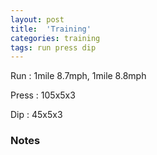 ```yaml
---
layout: post
title:  'Training'
categories: training
tags: run press dip
---
```


Run         :   1mile 8.7mph, 1mile 8.8mph

Press       :   105x5x3

Dip         :   45x5x3

### Notes
